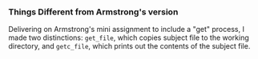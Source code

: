 ### Things Different from Armstrong's version ###
Delivering on Armstrong's mini assignment to include a "get" process, I made two distinctions: 
`get_file`, which copies subject file to the working directory, and
`getc_file`, which prints out the contents of the subject file.
